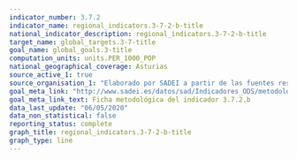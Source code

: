 ```yaml
---
indicator_number: 3.7.2
indicator_name: regional_indicators.3-7-2-b-title
national_indicator_description: regional_indicators.3-7-2-b-title
target_name: global_targets.3-7-title
goal_name: global_goals.3-title
computation_units: units.PER_1000_POP
national_geographical_coverage: Asturias
source_active_1: true
source_organisation_1: "Elaborado por SADEI a partir de las fuentes reseñadas en las fichas metodológicas."
goal_meta_link: "http://www.sadei.es/datos/sad/Indicadores_ODS/metodologia/3.7.2.b.pdf"
goal_meta_link_text: Ficha metodológica del indicador 3.7.2.b
data_last_update: "06/05/2020"
data_non_statistical: false
reporting_status: complete
graph_title: regional_indicators.3-7-2-b-title
graph_type: line
---
```

